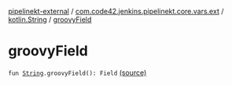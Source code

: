 [pipelinekt-external](../../index.md) / [com.code42.jenkins.pipelinekt.core.vars.ext](../index.md) / [kotlin.String](index.md) / [groovyField](./groovy-field.md)

# groovyField

`fun `[`String`](https://kotlinlang.org/api/latest/jvm/stdlib/kotlin/-string/index.html)`.groovyField(): Field` [(source)](https://github.com/code42/pipelinekt/tree/master/core/src/main/kotlin/com/code42/jenkins/pipelinekt/core/vars/ext/Ext.kt#L11)